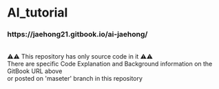 # AI_tutorial
<h3> https://jaehong21.gitbook.io/ai-jaehong/ </h2> <br />
⚠️⚠️ This repository has only source code in it ⚠️⚠️<br />
There are specific Code Explanation and Background information on the GitBook URL above <br />
or posted on 'maseter' branch in this repository
